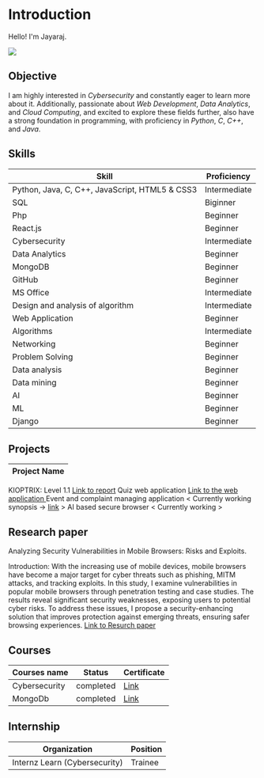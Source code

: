 # Introduction

Hello! I'm Jayaraj. 

<a href="https://www.linkedin.com/in/your-profile" target="_blank">
    <a href="https://www.linkedin.com/in/jayaraj-v-7b2bba259/"><img src="https://img.shields.io/badge/-LinkedIn-0072b1?&style=for-the-badge&logo=linkedin&logoColor=white" /></a>

## Objective
I am highly interested in *Cybersecurity* and constantly eager to learn more about it. Additionally, passionate about *Web Development*, *Data Analytics*, and *Cloud Computing*, and excited to explore these fields further, also have a strong foundation in programming, with proficiency in *Python*, *C*, *C++*, and *Java*.


</a>

## Skills

| Skill |	Proficiency |
|-------|---------------|
Python, Java, C, C++, JavaScript, HTML5 & CSS3 	| Intermediate
SQL | Biginner
Php | Beginner
React.js | Beginner
Cybersecurity |	Intermediate
Data Analytics |	Beginner
MongoDB	| Beginner
GitHub | Beginner
MS Office | Intermediate
Design and analysis of algorithm | Intermediate
Web Application	| Beginner
Algorithms	| Intermediate
Networking	| Beginner
Problem Solving |	Beginner
Data analysis | Beginner
Data mining | Beginner
AI | Beginner
ML | Beginner
Django | Beginner

## Projects
| Project Name |
|-------------|
KIOPTRIX: Level 1.1 <a href="https://github.com/JayarajVp/Jayaraj/blob/main/KIOPTRIX.pdf"> Link to report</a>
Quiz web application <a href="https://jayarajvp.github.io/QUIZ_SDC_/">Link to the web application </a> 
Event and complaint managing application < Currently working synopsis -> <a href="https://github.com/JayarajVp/Jayaraj/blob/main/Projects/SYNOPSIS-1.pdf">link</a> > 
AI based secure browser < Currently working > 

## Research paper
Analyzing Security Vulnerabilities in Mobile Browsers: Risks and Exploits.

Introduction: With the increasing use of mobile devices, mobile browsers have become a major target for cyber threats such as phishing, MITM attacks, and tracking exploits. In this study, I examine vulnerabilities in popular mobile browsers through penetration testing and case studies. The results reveal significant security weaknesses, exposing users to potential cyber risks. To address these issues, I propose a security-enhancing solution that improves protection against emerging threats, ensuring safer browsing experiences. <a href="https://github.com/JayarajVp/Jayaraj/blob/main/Resurch%20paper/Analyzing%20Security%20Vulnerabilities%20in%20Mobile%20Browsers.pdf"> Link to Resurch paper </a>

## Courses
| Courses name | Status | Certificate |
|--------------|--------|-------------|
Cybersecurity | completed | <a href="https://github.com/JayarajVp/Jayaraj/blob/main/certificate/JAYARAJ%20V%20%20(1).pdf"> Link </a>
MongoDb | completed | <a href="https://github.com/JayarajVp/Jayaraj/blob/main/certificate/jayaraj-patil-b7499165-4ad7-40ce-8053-497b49847a5d-certificate.pdf"> Link</a>

## Internship

| Organization |	Position |
|--------------|-------------|
Internz Learn (Cybersecurity) |	Trainee
